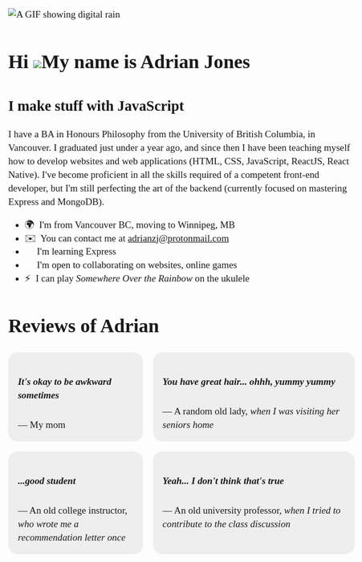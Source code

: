 ![A GIF showing digital rain](./digital_rain_slim.GIF)

Hi ![](https://user-images.githubusercontent.com/18350557/176309783-0785949b-9127-417c-8b55-ab5a4333674e.gif)My name is Adrian Jones
====================================================================================================================================

I make stuff with JavaScript
----------------------------

I have a BA in Honours Philosophy from the University of British Columbia, in Vancouver. I graduated just under a year ago, and since then I have been teaching myself how to develop websites and web applications (HTML, CSS, JavaScript, ReactJS, React Native). I've become proficient in all the skills required of a competent front-end developer, but I'm still perfecting the art of the backend (currently focused on mastering Express and MongoDB).

*   🌍  I'm from Vancouver BC, moving to Winnipeg, MB
*   ✉️  You can contact me at [adrianzj@protonmail.com](mailto:adrianzj@protonmail.com)
*   🧠  I'm learning Express
*   🤝  I'm open to collaborating on websites, online games
*   ⚡  I can play *Somewhere Over the Rainbow* on the ukulele

Reviews of Adrian
================
<foreignObject>

<link rel="stylesheet" href="https://cdnjs.cloudflare.com/ajax/libs/font-awesome/4.7.0/css/font-awesome.min.css">
<style>
body {
  margin: 1em;
  font: 1.2rem/1.4 Georgia, serif;
}
.grid {
  display: grid;
  grid-template-columns: 1fr 1.5fr;
  grid-gap: 20px;
}
.quote {
  margin: 0;
  background: #eee;
  padding: 1em;
  border-radius: 1em;
}
.quote figcaption,
.quote blockquote {
  margin: auto;
}
.checked { color: orange }
#first-box {
  grid-column: 1 / 1;
  grid-row: 1 / 1;
}
#second-box {
  grid-column: 2 / 2;
  grid-row: 1 / 1;
}
#third-box {
  grid-column: 1 / 1;
  grid-row: 2 / 2;
}
#fourth-box {
  grid-column: 2 / 2;
  grid-row: 2 / 2;
}
</style>

<div class="grid">

<figure class="quote" id="first-box">
<span class="fa fa-star checked"></span>
<span class="fa fa-star checked"></span>
<span class="fa fa-star checked"></span>
<span class="fa fa-star checked"></span>
<span class="fa fa-star checked"></span>
<h5>It's okay to be awkward sometimes</h5>
<figcaption> &mdash; My mom</figcaption>
</figure>

<figure class="quote" id="second-box">
<span class="fa fa-star checked"></span>
<span class="fa fa-star checked"></span>
<span class="fa fa-star checked"></span>
<span class="fa fa-star checked"></span>
<span class="fa fa-star checked"></span>
<h5>You have great hair... ohhh, yummy yummy</h5>
<figcaption>&mdash; A random old lady, <cite>when I was visiting her seniors home</cite></figcaption>
</figure>

<figure class="quote" id="third-box">
<span class="fa fa-star checked"></span>
<span class="fa fa-star checked"></span>
<span class="fa fa-star checked"></span>
<span class="fa fa-star checked"></span>
<span class="fa fa-star checked"></span>
<h5>...good student</h5>
<figcaption>&mdash; An old college instructor, <cite>who wrote me a recommendation letter once</cite></figcaption>
</figure>


<figure class="quote" id="fourth-box">
<span class="fa fa-star checked"></span>
<span class="fa fa-star checked"></span>
<span class="fa fa-star checked"></span>
<span class="fa fa-star"></span>
<span class="fa fa-star"></span>
<h5>Yeah... I don't think that's true</h5>
<figcaption>&mdash; An old university professor, <cite>when I tried to contribute to the class discussion</cite></figcaption>
</figure>

</div>
</foreignObject>

